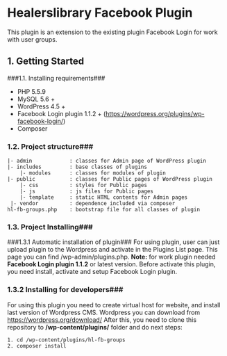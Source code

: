 # Healerslibrary Facebook Plugin #

This plugin is an extension to the existing plugin Facebook Login for work with user groups.

## 1. Getting Started ##
###1.1. Installing requirements###

* PHP 5.5.9
* MySQL 5.6 +
* WordPress 4.5 +
* Facebook Login plugin 1.1.2 + (https://wordpress.org/plugins/wp-facebook-login/)
* Composer

### 1.2. Project structure###

    |- admin            : classes for Admin page of WordPress plugin
    |- includes         : base classes of plugins
        |- modules      : classes for modules of plugin
    |- public           : classes for Public pages of WordPress plugin
        |- css          : styles for Public pages
        |- js           : js files for Public pages
        |- template     : static HTML contents for Admin pages
     |- vendor          : dependence included via composer
    hl-fb-groups.php    : bootstrap file for all classes of plugin

### 1.3. Project Installing###

###1.3.1 Automatic installation of plugin###
For using plugin, user can just upload plugin to the Wordpress and activate in the Plugins List page. This page you can find /wp-admin/plugins.php.
**Note:** for work plugin needed **Facebook Login plugin 1.1.2** or latest version. Before activate this plugin, you need install, activate and setup Facebook Login plugin.

### 1.3.2 Installing for developers###
For using this plugin you need to create virtual host for website, and install last version of Wordpress CMS. Wordpress you can download from https://wordpress.org/download/
After this, you need to clone this repository to **/wp-content/plugins/** folder and do next steps:


    1. cd /wp-content/plugins/hl-fb-groups
    2. composer install